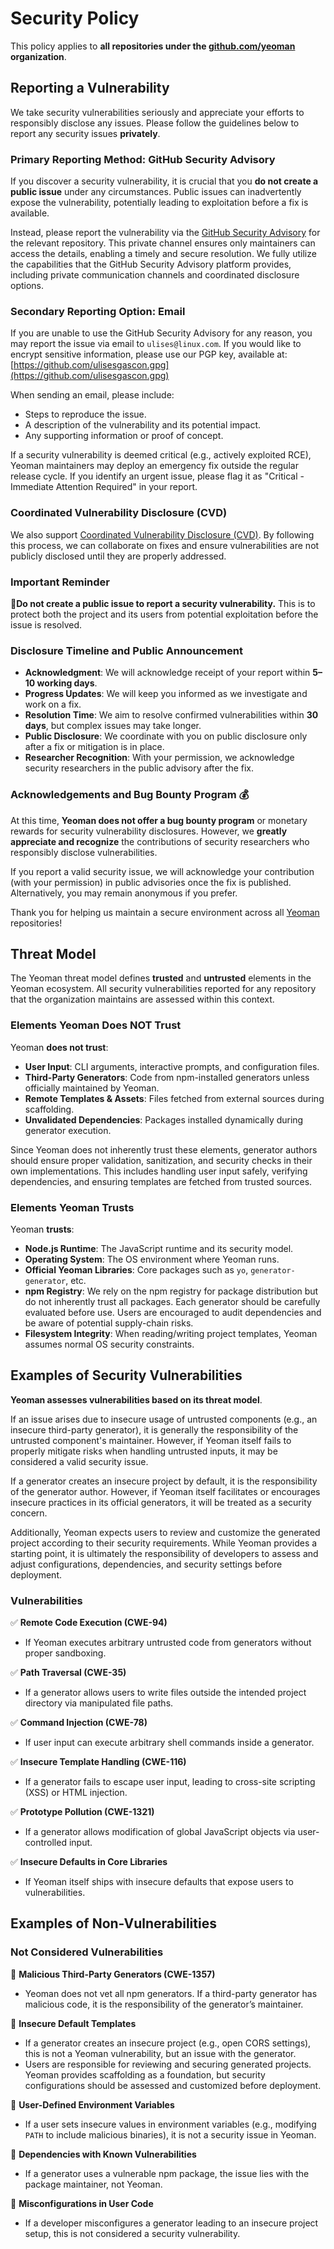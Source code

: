 # Security Policy

This policy applies to **all repositories under the [github.com/yeoman](https://github.com/yeoman) organization**.

## Reporting a Vulnerability

We take security vulnerabilities seriously and appreciate your efforts to responsibly disclose any issues. Please follow the guidelines below to report any security issues **privately**.

### Primary Reporting Method: GitHub Security Advisory

If you discover a security vulnerability, it is crucial that you **do not create a public issue** under any circumstances. Public issues can inadvertently expose the vulnerability, potentially leading to exploitation before a fix is available.

Instead, please report the vulnerability via the [GitHub Security Advisory](https://docs.github.com/en/code-security/security-advisories/guidance-on-reporting-and-writing/privately-reporting-a-security-vulnerability) for the relevant repository. This private channel ensures only maintainers can access the details, enabling a timely and secure resolution. We fully utilize the capabilities that the GitHub Security Advisory platform provides, including private communication channels and coordinated disclosure options.

### Secondary Reporting Option: Email

If you are unable to use the GitHub Security Advisory for any reason, you may report the issue via email to `ulises@linux.com`. If you would like to encrypt sensitive information, please use our PGP key, available at: [https://github.com/ulisesgascon.gpg](https://github.com/ulisesgascon.gpg)

When sending an email, please include:
- Steps to reproduce the issue.
- A description of the vulnerability and its potential impact.
- Any supporting information or proof of concept.

If a security vulnerability is deemed critical (e.g., actively exploited RCE), Yeoman maintainers may deploy an emergency fix outside the regular release cycle. If you identify an urgent issue, please flag it as "Critical - Immediate Attention Required" in your report.


### Coordinated Vulnerability Disclosure (CVD)

We also support [Coordinated Vulnerability Disclosure (CVD)](https://en.wikipedia.org/wiki/Coordinated_vulnerability_disclosure). By following this process, we can collaborate on fixes and ensure vulnerabilities are not publicly disclosed until they are properly addressed.

### Important Reminder

🚨**Do not create a public issue to report a security vulnerability.** This is to protect both the project and its users from potential exploitation before the issue is resolved.

### Disclosure Timeline and Public Announcement

- **Acknowledgment**: We will acknowledge receipt of your report within **5–10 working days**.
- **Progress Updates**: We will keep you informed as we investigate and work on a fix.
- **Resolution Time**: We aim to resolve confirmed vulnerabilities within **30 days**, but complex issues may take longer.
- **Public Disclosure**: We coordinate with you on public disclosure only after a fix or mitigation is in place.
- **Researcher Recognition**: With your permission, we acknowledge security researchers in the public advisory after the fix.


### Acknowledgements and Bug Bounty Program 💰

At this time, **Yeoman does not offer a bug bounty program** or monetary rewards for security vulnerability disclosures. However, we **greatly appreciate and recognize** the contributions of security researchers who responsibly disclose vulnerabilities.

If you report a valid security issue, we will acknowledge your contribution (with your permission) in public advisories once the fix is published. Alternatively, you may remain anonymous if you prefer.

Thank you for helping us maintain a secure environment across all [Yeoman](https://github.com/yeoman) repositories!

## Threat Model

The Yeoman threat model defines **trusted** and **untrusted** elements in the Yeoman ecosystem. All security vulnerabilities reported for any repository that the organization maintains are assessed within this context.

### Elements Yeoman Does NOT Trust
Yeoman **does not trust**:
- **User Input**: CLI arguments, interactive prompts, and configuration files.
- **Third-Party Generators**: Code from npm-installed generators unless officially maintained by Yeoman.
- **Remote Templates & Assets**: Files fetched from external sources during scaffolding.
- **Unvalidated Dependencies**: Packages installed dynamically during generator execution.

Since Yeoman does not inherently trust these elements, generator authors should ensure proper validation, sanitization, and security checks in their own implementations. This includes handling user input safely, verifying dependencies, and ensuring templates are fetched from trusted sources.

### Elements Yeoman Trusts
Yeoman **trusts**:
- **Node.js Runtime**: The JavaScript runtime and its security model.
- **Operating System**: The OS environment where Yeoman runs.
- **Official Yeoman Libraries**: Core packages such as `yo`, `generator-generator`, etc.
- **npm Registry**: We rely on the npm registry for package distribution but do not inherently trust all packages. Each generator should be carefully evaluated before use. Users are encouraged to audit dependencies and be aware of potential supply-chain risks.
- **Filesystem Integrity**: When reading/writing project templates, Yeoman assumes normal OS security constraints.

## Examples of Security Vulnerabilities

**Yeoman assesses vulnerabilities based on its threat model**. 

If an issue arises due to insecure usage of untrusted components (e.g., an insecure third-party generator), it is generally the responsibility of the untrusted component's maintainer. However, if Yeoman itself fails to properly mitigate risks when handling untrusted inputs, it may be considered a valid security issue.

If a generator creates an insecure project by default, it is the responsibility of the generator author. However, if Yeoman itself facilitates or encourages insecure practices in its official generators, it will be treated as a security concern.

Additionally, Yeoman expects users to review and customize the generated project according to their security requirements. While Yeoman provides a starting point, it is ultimately the responsibility of developers to assess and adjust configurations, dependencies, and security settings before deployment.

### Vulnerabilities
✅ **Remote Code Execution (CWE-94)**  
- If Yeoman executes arbitrary untrusted code from generators without proper sandboxing.

✅ **Path Traversal (CWE-35)**  
- If a generator allows users to write files outside the intended project directory via manipulated file paths.

✅ **Command Injection (CWE-78)**  
- If user input can execute arbitrary shell commands inside a generator.

✅ **Insecure Template Handling (CWE-116)**  
- If a generator fails to escape user input, leading to cross-site scripting (XSS) or HTML injection.

✅ **Prototype Pollution (CWE-1321)**  
- If a generator allows modification of global JavaScript objects via user-controlled input.

✅ **Insecure Defaults in Core Libraries**  
- If Yeoman itself ships with insecure defaults that expose users to vulnerabilities.

## Examples of Non-Vulnerabilities

### Not Considered Vulnerabilities
🚫 **Malicious Third-Party Generators (CWE-1357)**  
- Yeoman does not vet all npm generators. If a third-party generator has malicious code, it is the responsibility of the generator’s maintainer.

🚫 **Insecure Default Templates**  
- If a generator creates an insecure project (e.g., open CORS settings), this is not a Yeoman vulnerability, but an issue with the generator.
- Users are responsible for reviewing and securing generated projects. Yeoman provides scaffolding as a foundation, but security configurations should be assessed and customized before deployment.

🚫 **User-Defined Environment Variables**  
- If a user sets insecure values in environment variables (e.g., modifying `PATH` to include malicious binaries), it is not a security issue in Yeoman.

🚫 **Dependencies with Known Vulnerabilities**  
- If a generator uses a vulnerable npm package, the issue lies with the package maintainer, not Yeoman.

🚫 **Misconfigurations in User Code**  
- If a developer misconfigures a generator leading to an insecure project setup, this is not considered a security vulnerability.

